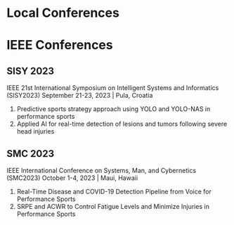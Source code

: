 # Local Conferences
# IEEE Conferences

## SISY 2023
IEEE 21st International Symposium on Intelligent Systems and Informatics (SISY2023)
September 21-23, 2023 | Pula, Croatia

1. Predictive sports strategy approach using YOLO and YOLO-NAS in performance sports
2. Applied AI for real-time detection of lesions and tumors following severe head injuries

## SMC 2023
IEEE International Conference on Systems, Man, and Cybernetics (SMC2023)
October 1-4, 2023 | Maui, Hawaii

1. Real-Time Disease and COVID-19 Detection Pipeline from Voice for Performance Sports
2. SRPE and ACWR to Control Fatigue Levels and Minimize Injuries in Performance Sports
